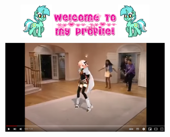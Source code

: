 ###
<p align="center">
<img src='lewa-lyra.gif' width='100' class="transform -scale-x-100"> <img src='welcome.gif' width='200'> <img src='lyra.gif' width='100'>
</p>

[![IMAGE ALT TEXT](astolfo-link.png)](http://www.youtube.com/watch?v=2p9BTV-Id_w "Astolfo dancing")

<!--

[![IMAGE ALT TEXT](http://img.youtube.com/vi/-07Ab-mKbYQ/0.jpg)](http://www.youtube.com/watch?v=-07Ab-mKbYQ "фембойрэп")

https://youtu.be/-07Ab-mKbYQ
-->
